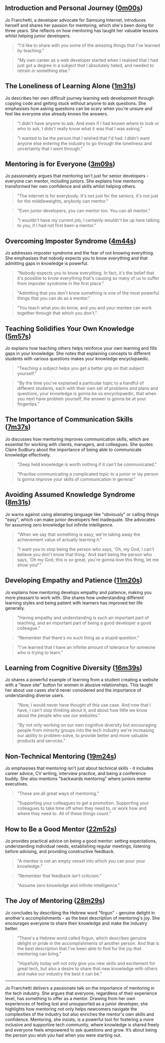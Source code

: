 ## Introduction and Personal Journey ([0m00s](https://www.youtube.com/watch?v=D9d1WrARqvI&t=0s))

Jo Franchetti, a developer advocate for Samsung Internet, introduces herself and shares her passion for mentoring, which she's been doing for three years. She reflects on how mentoring has taught her valuable lessons whilst helping junior developers.

> "I'd like to share with you some of the amazing things that I've learned by teaching."

> "My own career as a web developer started when I realised that I had just got a degree in a subject that I absolutely hated, and needed to retrain in something else."

## The Loneliness of Learning Alone ([1m31s](https://www.youtube.com/watch?v=D9d1WrARqvI&t=91s))

Jo describes her own difficult journey learning web development through copying code and getting stuck without anyone to ask questions. She emphasises how asking questions can be scary when you're unsure and feel like everyone else already knows the answers.

> "I didn't have anyone to ask. And even if I had known where to look or who to ask, I didn't really know what it was that I was asking."

> "I wanted to be the person that I wished that I'd had. I didn't want anyone else entering the industry to go through the loneliness and uncertainty that I went through."

## Mentoring is for Everyone ([3m09s](https://www.youtube.com/watch?v=D9d1WrARqvI&t=189s))

Jo passionately argues that mentoring isn't just for senior developers - everyone can mentor, including juniors. She explains how mentoring transformed her own confidence and skills whilst helping others.

> "The internet is for everybody. It's not just for the seniors, it's not just for the middleweights, anybody can mentor."

> "Even junior developers, you can mentor too. You can all mentor."

> "I wouldn't have my current job, I certainly wouldn't be up here talking to you, if I had not first been a mentor."

## Overcoming Imposter Syndrome ([4m44s](https://www.youtube.com/watch?v=D9d1WrARqvI&t=284s))

Jo addresses imposter syndrome and the fear of not knowing everything. She emphasises that nobody expects you to know everything and that admitting gaps in knowledge is powerful.

> "Nobody expects you to know everything. In fact, it's the belief that it's possible to know everything that's causing so many of us to suffer from imposter syndrome in the first place."

> "Admitting that you don't know something is one of the most powerful things that you can do as a mentor."

> "You teach what you do know, and you and your mentee can work together through that which you don't."

## Teaching Solidifies Your Own Knowledge ([5m57s](https://www.youtube.com/watch?v=D9d1WrARqvI&t=357s))

Jo explains how teaching others helps reinforce your own learning and fills gaps in your knowledge. She notes that explaining concepts to different students with various questions makes your knowledge encyclopaedic.

> "Teaching a subject helps you get a better grip on that subject yourself."

> "By the time you've explained a particular topic to a handful of different students, each with their own set of problems and plans and questions, your knowledge is gonna be so encyclopaedic, that when you next have problem yourself, the answer is gonna be at your fingertips."

## The Importance of Communication Skills ([7m37s](https://www.youtube.com/watch?v=D9d1WrARqvI&t=457s))

Jo discusses how mentoring improves communication skills, which are essential for working with clients, managers, and colleagues. She quotes Claire Sudbury about the importance of being able to communicate knowledge effectively.

> "Deep held knowledge is worth nothing if it can't be communicated."

> "Practise communicating a complicated topic to a junior or lay person is gonna improve your skills of communication in general."

## Avoiding Assumed Knowledge Syndrome ([8m31s](https://www.youtube.com/watch?v=D9d1WrARqvI&t=511s))

Jo warns against using alienating language like "obviously" or calling things "easy", which can make junior developers feel inadequate. She advocates for assuming zero knowledge but infinite intelligence.

> "When we say that something is easy, we're taking away the achievement value of actually learning it."

> "I want you to stop being the person who says, 'Oh, my God, I can't believe you don't know that thing.' And start being the person who says, 'Oh my God, this is so great, you're gonna love this thing, let me show you!'"

## Developing Empathy and Patience ([11m20s](https://www.youtube.com/watch?v=D9d1WrARqvI&t=680s))

Jo explains how mentoring develops empathy and patience, making you more pleasant to work with. She shares how understanding different learning styles and being patient with learners has improved her life generally.

> "Having empathy and understanding is such an important part of teaching, and an important part of being a good developer a good colleague."

> "Remember that there's no such thing as a stupid question."

> "I've learned that I have an infinite amount of tolerance for someone who is trying to learn."

## Learning from Cognitive Diversity ([16m39s](https://www.youtube.com/watch?v=D9d1WrARqvI&t=999s))

Jo shares a powerful example of learning from a student creating a website with a "leave site" button for women in abusive relationships. This taught her about use cases she'd never considered and the importance of understanding diverse users.

> "Now, I would never have thought of this use case. And now that I have, I can't stop thinking about it, and about how little we know about the people who use our websites."

> "By not only working on our own cognitive diversity but encouraging people from minority groups into the tech industry we're increasing our ability to problem-solve, to provide better and more valuable products and services."

## Non-Technical Mentoring ([19m24s](https://www.youtube.com/watch?v=D9d1WrARqvI&t=1164s))

Jo emphasises that mentoring isn't just about technical skills - it includes career advice, CV writing, interview practice, and being a conference buddy. She also mentions "backwards mentoring" where juniors mentor executives.

> "These are all great ways of mentoring."

> "Supporting your colleagues to get a promotion. Supporting your colleagues to take time off when they need to, or work how and where they need to. All of these things count."

## How to Be a Good Mentor ([22m52s](https://www.youtube.com/watch?v=D9d1WrARqvI&t=1372s))

Jo provides practical advice on being a good mentor: setting expectations, understanding individual needs, establishing regular meetings, listening before advising, and providing constructive feedback.

> "A mentee is not an empty vessel into which you can pour your knowledge."

> "Remember that feedback isn't criticism."

> "Assume zero knowledge and infinite intelligence."

## The Joy of Mentoring ([28m29s](https://www.youtube.com/watch?v=D9d1WrARqvI&t=1709s))

Jo concludes by describing the Hebrew word "firgun" - genuine delight in another's accomplishments - as the best description of mentoring's joy. She encourages everyone to share their knowledge and make the industry better.

> "There's a Hebrew word called firgun, which describes genuine delight or pride in the accomplishments of another person. And that is the best description that I've been able to find for the joy that mentoring can bring."

> "Hopefully today will not only give you new skills and excitement for great tech, but also a desire to share that new knowledge with others and make our industry the best it can be."

---

Jo Franchetti delivers a passionate talk on the importance of mentoring in the tech industry. She argues that everyone, regardless of their experience level, has something to offer as a mentor. Drawing from her own experiences of feeling lost and unsupported as a junior developer, she highlights how mentoring not only helps newcomers navigate the complexities of the industry but also enriches the mentor's own skills and confidence. Mentoring, she insists, is a powerful tool for fostering a more inclusive and supportive tech community, where knowledge is shared freely and everyone feels empowered to ask questions and grow. It’s about being the person you wish you had when you were starting out.
